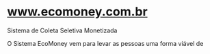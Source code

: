 # www.ecomoney.com.br
Sistema de Coleta Seletiva Monetizada

O Sistema EcoMoney vem para levar as pessoas uma forma viável de 
